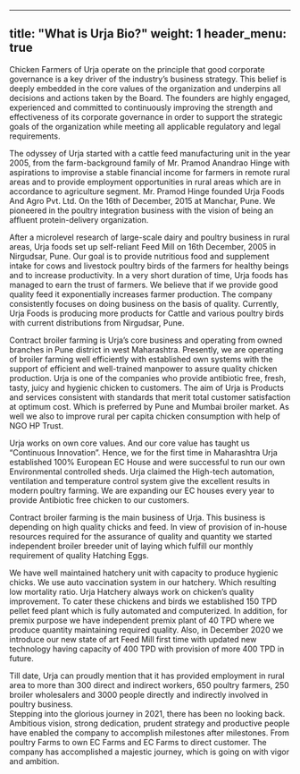 ---
title: "What is Urja Bio?"
weight: 1
header_menu: true
-------

Chicken Farmers of Urja operate on the principle that good corporate governance is a key driver of the industry’s business strategy. This belief is deeply embedded in the core values of the organization and underpins all decisions and actions taken by the Board.  The founders are highly engaged, experienced and committed to continuously improving the strength and effectiveness of its corporate governance in order to support the strategic goals of the organization while meeting all applicable regulatory and legal requirements.

The odyssey of Urja started with a cattle feed manufacturing unit in the year 2005, from the farm-background family of Mr. Pramod Anandrao Hinge with aspirations to improvise a stable financial income for farmers in remote rural areas and to provide employment opportunities in rural areas which are in accordance to agriculture segment. Mr. Pramod Hinge founded Urja Foods And Agro Pvt. Ltd. On the 16th of December, 2015 at Manchar, Pune.  We pioneered in the poultry integration business with the vision of being an affluent protein-delivery organization.

After a microlevel research of large-scale dairy and poultry business in rural areas, Urja foods set up self-reliant Feed Mill on 16th December, 2005 in Nirgudsar, Pune. Our goal is to provide nutritious food and supplement intake for cows and livestock poultry birds of the farmers for healthy beings and to increase productivity. In a very short duration of time, Urja foods has managed to earn the trust of farmers. We believe that if we provide good quality feed it exponentially increases farmer production. The company consistently focuses on doing business on the basis of quality. Currently, Urja Foods is producing more products for Cattle and various poultry birds with current distributions from Nirgudsar, Pune.

Contract broiler farming is Urja’s core business and operating from owned branches in Pune district in west Maharashtra. Presently, we are operating of broiler farming well efficiently with established own systems with the support of efficient and well-trained manpower to assure quality chicken production. Urja is one of the companies who provide antibiotic free, fresh, tasty, juicy and hygienic chicken to customers. The aim of Urja is Products and services consistent with standards that merit total customer satisfaction at optimum cost. Which is preferred by Pune and Mumbai broiler market. As well we also to improve rural per capita chicken consumption with help of NGO HP Trust.

Urja works on own core values. And our core value has taught us “Continuous Innovation”. Hence, we for the first time in Maharashtra Urja established 100% European EC House and were successful to run our own Environmental controlled sheds. Urja claimed the High-tech automation, ventilation and temperature control system give the excellent results in modern poultry farming. We are expanding our EC houses every year to provide Antibiotic free chicken to our customers.

Contract broiler farming is the main business of Urja. This business is depending on high quality chicks and feed. In view of provision of in-house resources required for the assurance of quality and quantity we started independent broiler breeder unit of laying which fulfill our monthly requirement of quality Hatching Eggs.

We have well maintained hatchery unit with capacity to produce hygienic chicks. We use auto vaccination system in our hatchery. Which resulting low mortality ratio. Urja Hatchery always work on chicken’s quality improvement. To cater these chickens and birds we established 150 TPD pellet feed plant which is fully automated and computerized. In addition, for premix purpose we have independent premix plant of 40 TPD where we produce quantity maintaining required quality. Also, in December 2020 we introduce our new state of art Feed Mill first time with updated new technology having capacity of 400 TPD with provision of more 400 TPD in future.

Till date, Urja can proudly mention that it has provided employment in rural area to more than 300 direct and indirect workers, 650 poultry farmers, 250 broiler wholesalers and 3000 people directly and indirectly involved in poultry business.  
Stepping into the glorious journey in 2021, there has been no looking back. Ambitious vision, strong dedication, prudent strategy and productive people have enabled the company to accomplish milestones after milestones. From poultry Farms to own EC Farms and EC Farms to direct customer. The company has accomplished a majestic journey, which is going on with vigor and ambition.